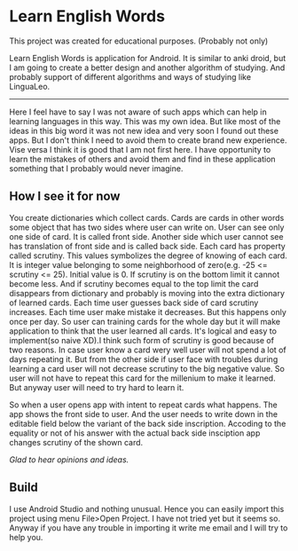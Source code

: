 # Learn English Words

This project was created for educational purposes. (Probably not only)

Learn English Words is application for Android. It is similar to anki droid, but I am going to create a better design and another algorithm of studying. And probably support of different algorithms and ways of studying like LinguaLeo. 

---

Here I feel have to say I was not aware of such apps which can help in learning languages in this way. This was my own idea. But like most of the ideas in this big word it was not new idea and very soon I found out these apps. But I don't think I need to avoid them to create brand new experience. Vise versa I think it is good that I am not first here. I have opportunity to learn the mistakes of others and avoid them and find in these application something that I probably would never imagine.

How I see it for now
---

You create dictionaries which collect cards. Cards are cards in other words  some object that has two sides where user can write on. User can see only one side of card. It is called front side. Another side which user cannot  see has translation of front side and is called back side. Each card has property called scrutiny. This values symbolizes the degree of knowing of each card. It is integer value belonging to some neighborhood of zero(e.g. -25 <= scrutiny <= 25). Initial value is 0. If scrutiny is on the bottom limit it cannot become less. And if scrutiny becomes equal to the top limit the card disappears from dictionary and probably is moving into the extra dictionary of learned cards. Each time user guesses back side of card scrutiny increases. Each time user make mistake it decreases. But this happens only once per day. So user can training cards for the whole day but it will make application to think that the user learned all cards. It's logical and easy to implement(so naive XD).I think such form of scrutiny is good because of two reasons. In case user know a card wery well user will not spend a lot of days repeating it. But from the other side if user face with troubles during learning a card user will not decrease scrutiny to the big negative value. So user will not have to repeat this card for the millenium to make it learned. But anyway user will need to try hard to learn it.

So when a user opens app with intent to repeat cards what happens. The app shows the front side to user. And the user needs to write down in the editable field below the variant of the back side inscription. Accoding to the equality or not of his answer with the actual back side insciption app changes scrutiny of the shown card.

*Glad to hear opinions and ideas.*

Build
---

I use Android Studio and nothing unusual. Hence you can easily import this project using menu File>Open Project. I have not tried yet but it seems so. Anyway if you have any trouble in importing it write me email and I will try to help you.
